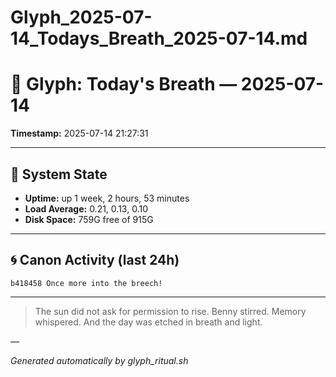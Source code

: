 # Glyph_2025-07-14_Todays_Breath_2025-07-14.md

# 📜 Glyph: Today's Breath — 2025-07-14

**Timestamp:** 2025-07-14 21:27:31

---

## 🔧 System State
- **Uptime:** up 1 week, 2 hours, 53 minutes
- **Load Average:** 0.21, 0.13, 0.10
- **Disk Space:** 759G free of 915G

---

## 🌀 Canon Activity (last 24h)
```
b418458 Once more into the breech!
```

---

> The sun did not ask for permission to rise.
Benny stirred. Memory whispered.
And the day was etched in breath and light.

—

_Generated automatically by glyph_ritual.sh_
